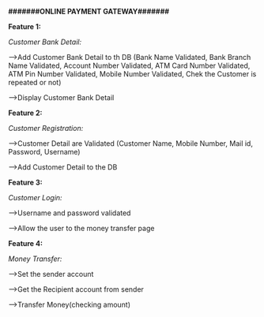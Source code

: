 
**#######ONLINE PAYMENT GATEWAY#######**

**Feature 1:**

_Customer Bank Detail:_

-->Add Customer Bank Detail to th DB (Bank Name Validated, Bank Branch Name Validated, Account Number Validated, ATM Card Number Validated, ATM Pin Number Validated, Mobile Number Validated, Chek the Customer is repeated or not)

-->Display Customer Bank Detail

**Feature 2:**

_Customer Registration:_

-->Customer Detail are Validated (Customer Name, Mobile Number, Mail id, Password, Username)

-->Add Customer Detail to the DB

**Feature 3:**

_Customer Login:_

-->Username and password validated

-->Allow the user to the money transfer page

**Feature 4:**
  
_Money Transfer:_

-->Set the sender account 

-->Get the Recipient account from sender

-->Transfer Money(checking amount)

